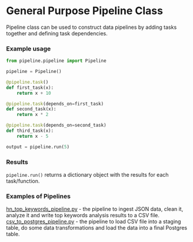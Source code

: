 # General Purpose Pipeline Class

Pipeline class can be used to construct data pipelines by adding tasks together and defining task dependencies.   

### Example usage

```python
from pipeline.pipeline import Pipeline

pipeline = Pipeline()

@pipeline.task()
def first_task(x):
    return x + 10

@pipeline.task(depends_on=first_task)
def second_task(x):
    return x * 2

@pipeline.task(depends_on=second_task)
def third_task(x):
    return x - 5

output = pipeline.run(5)
```

### Results

`pipeline.run()` returns a dictionary object with the results for each task/function.

### Examples of Pipelines
[hn_top_keywords_pipeline.py](example_pipelines/hn_top_keywords_pipeline.py) - the pipeline to ingest JSON data, clean it, analyze it and write top keywords analysis results to a CSV file.  
[csv_to_postgres_pipeline.py](example_pipelines/csv_to_postgres_pipeline.py) - the pipeline to load CSV file into a staging table, do some data transformations and load the data into a final Postgres table.
